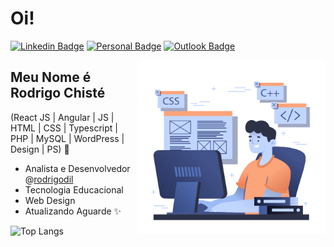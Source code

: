 <h1>Oi!</h1>

[![Linkedin Badge](https://img.shields.io/badge/-LinkedIn-6633cc?style=flat-square&logo=Linkedin&logoColor=white&link=https://www.linkedin.com/in/rodrigo-palombo-chist%C3%A9-926854169//)](https://www.linkedin.com/in/rodrigo-palombo-chist%C3%A9-926854169/)
[![Personal Badge](https://img.shields.io/badge/-Website-6633cc?style=flat-square&logo=Me&logoColor=white&link=https://rodrigodil.github.io/perfil//)](https://rodrigodil.github.io/perfil/)
[![Outlook Badge](https://img.shields.io/badge/-rodrigodil@live.com-6633cc?style=flat-square&logo=Outlook&logoColor=white&link=mailto:rodrigodil@live.com)](mailto:rodrigodil@live.com)

<img align="right" alt="Code Boy" src="codeboy.png"  width="300px"/>

## Meu Nome é Rodrigo Chisté
(React JS | Angular | JS | HTML | CSS | Typescript | PHP | MySQL | WordPress | Design | PS) 🚀
- Analista e Desenvolvedor @[rodrigodil](https://rodrigodil.github.io/perfil/)
- Tecnologia Educacional
- Web Design
- Atualizando Aguarde ✨

![Top Langs](https://github-readme-stats.vercel.app/api/top-langs/?username=Rodrigodil&hide=TeX&layout=compact)
